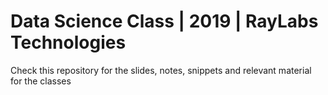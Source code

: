 # Data Science Class | 2019 | RayLabs Technologies

Check this repository for the slides, notes, snippets and relevant material for the classes
